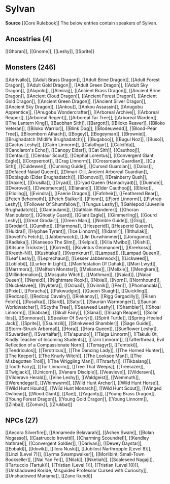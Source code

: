 ﻿---
id: '10'
name: Sylvan
rarity: Common
source: '[[DATABASE/source/Core Rulebook|Core Rulebook]]'
trait: null
type: Language

---
# Sylvan

**Source** [[Core Rulebook]] 
The below entries contain speakers of Sylvan.

## Ancestries (4)

[[Ghoran]], [[Gnome]], [[Leshy]], [[Sprite]]

## Monsters (246)

[[Adrivallo]], [[Adult Brass Dragon]], [[Adult Brine Dragon]], [[Adult Forest Dragon]], [[Adult Gold Dragon]], [[Adult Green Dragon]], [[Adult Sky Dragon]], [[Alapolo]], [[Almiraj]], [[Ancient Brass Dragon]], [[Ancient Brine Dragon]], [[Ancient Cloud Dragon]], [[Ancient Forest Dragon]], [[Ancient Gold Dragon]], [[Ancient Green Dragon]], [[Ancient Silver Dragon]], [[Ancient Sky Dragon]], [[Ankou]], [[Ankou Assassin]], [[Anugobu Apprentice]], [[Anugobu Wondercrafter]], [[Arboreal Archive]], [[Arboreal Reaper]], [[Arboreal Regent]], [[Arboreal Tar Tree]], [[Arboreal Warden]], [[The Lantern King]], [[Baobhan Sith]], [[Bargott]], [[Biloko Reaver]], [[Biloko Veteran]], [[Biloko Warrior]], [[Blink Dog]], [[Blodeuwedd]], [[Blood-Pear Tree]], [[Bloomborn Athach]], [[Bogey]], [[Bogeyman]], [[Brownie]], [[Brughadatch (Midlife Brughadatch)]], [[Bugaboo]], [[Bugul Noz]], [[Buso]], [[Cactus Leshy]], [[Cairn Linnorm]], [[Calathgar]], [[Calcifda]], [[Candlaron's Echo]], [[Canopy Elder]], [[Cat Sith]], [[Cauthooj]], [[Centaur]], [[Centaur Scout]], [[Cephal Lorentus]], [[Convergent Giant Eagle]], [[Corpseroot]], [[Crag Linnorm]], [[Crossroads Guardian]], [[Cu Sith]], [[Culdewen]], [[Cunning Guide]], [[Cursed Guardian]], [[Dalos]], [[Defaced Naiad Queen]], [[Dimari-Diji, Ancient Arboreal Guardian]], [[Doblagub (Elder Brughadatch)]], [[Domovoi]], [[Drainberry Bush]], [[Draxie]], [[Drusilla]], [[Dryad]], [[Dryad Queen (Hamadryad)]], [[Duende]], [[Dvorovoi]], [[Dweomercat]], [[Elananx]], [[Elder Cauthooj]], [[Eloko]], [[Etioling]], [[Evindra]], [[Faerie Dragon]], [[Fafnheir]], [[Feathered Bear]], [[Fetch Behemoth]], [[Fetch Stalker]], [[Fionn]], [[Fjord Linnorm]], [[Flytrap Leshy]], [[Follower Of Shumfallow]], [[Fungus Leshy]], [[Gahlepod (Juvenile Brughadatch)]], [[Gambulami]], [[Gathlain Wanderer]], [[Ghoran Manipulator]], [[Ghostly Guard]], [[Giant Eagle]], [[Gimmerling]], [[Gourd Leshy]], [[Great Grodair]], [[Green Man]], [[Nimble Guide]], [[Grig]], [[Grodair]], [[Gumiho]], [[Harmona]], [[Hesperid]], [[Hesperid Queen]], [[Huldra]], [[Hyphae Tyrant]], [[Ice Linnorm]], [[Ildamir]], [[Ilthuliak]], [[Irovetti's Fetch]], [[Jabberwock]], [[Jin Durwhimmer]], [[Jorogumo]], [[Kadlaka]], [[Kaneepo The Slim]], [[Kelpie]], [[Kilia Mwibo]], [[Kishi]], [[Kitsune Trickster]], [[Korred]], [[Kovintus Geomancer]], [[Kreekoss]], [[Kreeth-Ni]], [[Kushtaka]], [[Kvernknurr]], [[Lampad]], [[Lampad Queen]], [[Leaf Leshy]], [[Leprechaun]], [[Lesser Jabberwock]], [[Lickweed]], [[Loblobi]], [[Lurker In Light]], [[Manifestation Of Dahak]], [[Mari Lwyd]], [[Marrmora]], [[Melfesh Monster]], [[Melianse]], [[Melixie]], [[Mengkare]], [[Millindemalion]], [[Mosquito Witch]], [[Mothman]], [[Naiad]], [[Naiad Queen]], [[Nereid]], [[Nightmare Rook]], [[Nixie]], [[Norn]], [[Nornhound]], [[Nuckelavee]], [[Nyktera]], [[Ocluai]], [[Ovinnik]], [[Peri]], [[Phomandala]], [[Pixie]], [[Poracha]], [[Pukwudgie]], [[Queen Sluagh]], [[Quickling]], [[Redcap]], [[Redcap Cavalry]], [[Riekanoy]], [[Rigg Gargadilly]], [[Risen Fetch]], [[Rusalka]], [[Sard]], [[Satyr]], [[Saurian Warmonger]], [[Saurian Worldwatcher]], [[Scythe Tree]], [[Seaweed Leshy]], [[Shambler]], [[Shoal Linnorm]], [[Siabrae]], [[Skull Fairy]], [[Slana]], [[Sluagh Reaper]], [[Solar Ibis]], [[Sonnorae]], [[Speaker Of Svarýr]], [[Spirit Turtle]], [[Spring-Heeled Jack]], [[Sprite]], [[Ssumzili]], [[Stinkweed Shambler]], [[Sage Guide]], [[Storm-Struck Arboreal]], [[Hora]], [[Hora Queen]], [[Sunflower Leshy]], [[Suvarden]], [[Svartalfar]], [[Ta'apundo]], [[Taiga Linnorm]], [[Takulu Ot, Kindly Teacher of Incoming Students]], [[Tarn Linnorm]], [[Tatterthread, Evil Reflection of a Compassionate Norn]], [[Temagyr]], [[Temteki]], [[Tendriculos]], [[Terotricus]], [[The Dancing Lady]], [[The Horned Hunter]], [[The Keeper]], [[The Knurly Witch]], [[The Looksee Man]], [[The Misbegotten Troll]], [[The Wriggling Man]], [[Thrasfyr]], [[Tikbalang]], [[Tooth Fairy]], [[Tor Linnorm]], [[Tree That Weeps]], [[Treerazer]], [[Twigjack]], [[Unicorn]], [[Vanara Disciple]], [[Veavieve]], [[Vilderavn]], [[Vilderavn Herald]], [[Vine Leshy]], [[Waldgeist]], [[Wemmuth]], [[Werendegar]], [[Whimwyrm]], [[Wild Hunt Archer]], [[Wild Hunt Horse]], [[Wild Hunt Hound]], [[Wild Hunt Monarch]], [[Wild Hunt Scout]], [[Winged Owlbear]], [[Wood Giant]], [[Xae]], [[Yaganty]], [[Young Brass Dragon]], [[Young Forest Dragon]], [[Young Gold Dragon]], [[Young Linnorm]], [[Zinba]], [[Zomok]], [[Zrukbat]]

## NPCs (27)

[[Aecora Silverfire]], [[Annamede Belavarah]], [[Ashen Swale]], [[Bolan Nogasso]], [[Castruccio Irovetti]], [[Charming Scoundrel]], [[Kendley Nathrael]], [[Convergent Soldier]], [[Darivan]], [[Dewey Daystar]], [[Eobald]], [[Idovik]], [[Ilora Nuski]], [[Jubilost Narthropple (Level 8)]], [[Linzi (Level 7)]], [[Lyrma Swampwalker]], [[Morlibint, Small-Town Bookseller]], [[Nai Yan Fei]], [[Nilak]], [[Nketiah]], [[Scaleseed Nagaji]], [[Tartuccio (Tartuk)]], [[Tristian (Level 1)]], [[Tristian (Level 10)]], [[Unshadowed Koride, Misguided Professor Cursed with Curiosity]], [[Unshadowed Mariama]], [[Zane Ikundi]]